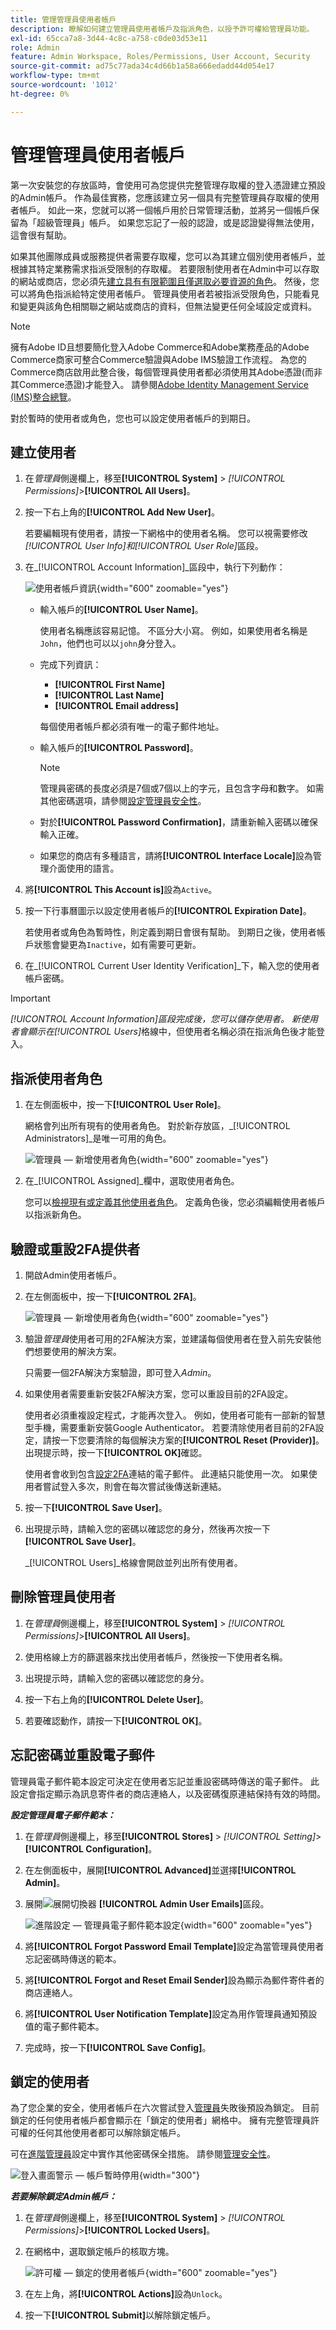 ```yaml
---
title: 管理管理員使用者帳戶
description: 瞭解如何建立管理員使用者帳戶及指派角色，以授予許可權給管理員功能。
exl-id: 65cca7a8-3d44-4c8c-a758-c0de03d53e11
role: Admin
feature: Admin Workspace, Roles/Permissions, User Account, Security
source-git-commit: ad75c77ada34c4d66b1a58a666edadd44d054e17
workflow-type: tm+mt
source-wordcount: '1012'
ht-degree: 0%

---
```


# 管理管理員使用者帳戶

第一次安裝您的存放區時，會使用可為您提供完整管理存取權的登入憑證建立預設的Admin帳戶。 作為最佳實務，您應該建立另一個具有完整管理員存取權的使用者帳戶。 如此一來，您就可以將一個帳戶用於日常管理活動，並將另一個帳戶保留為「超級管理員」帳戶。 如果您忘記了一般的認證，或是認證變得無法使用，這會很有幫助。

如果其他團隊成員或服務提供者需要存取權，您可以為其建立個別使用者帳戶，並根據其特定業務需求指派受限制的存取權。 若要限制使用者在Admin中可以存取的網站或商店，您必須先[建立具有有限範圍且僅選取必要資源的角色](permissions-user-roles.md)。 然後，您可以將角色指派給特定使用者帳戶。 管理員使用者若被指派受限角色，只能看見和變更與該角色相關聯之網站或商店的資料，但無法變更任何全域設定或資料。

>[!NOTE]
>
>擁有Adobe ID且想要簡化登入Adobe Commerce和Adobe業務產品的Adobe Commerce商家可整合Commerce驗證與Adobe IMS驗證工作流程。 為您的Commerce商店啟用此整合後，每個管理員使用者都必須使用其Adobe憑證(而非其Commerce憑證)才能登入。 請參閱[Adobe Identity Management Service (IMS)整合總覽](https://experienceleague.adobe.com/docs/commerce-admin/start/admin/ims/adobe-ims-integration-overview.html)。

對於暫時的使用者或角色，您也可以設定使用者帳戶的到期日。

<!--  update this to a better info-graphic ![User types for your Admin](./assets/merchant-admin-users.png) -->

## 建立使用者

1. 在&#x200B;_管理員_&#x200B;側邊欄上，移至&#x200B;**[!UICONTROL System]** > _[!UICONTROL Permissions]_>**[!UICONTROL All Users]**。

1. 按一下右上角的&#x200B;**[!UICONTROL Add New User]**。

   若要編輯現有使用者，請按一下網格中的使用者名稱。 您可以視需要修改&#x200B;_[!UICONTROL User Info]_和_[!UICONTROL User Role]_&#x200B;區段。

1. 在&#x200B;_[!UICONTROL Account Information]_區段中，執行下列動作：

   ![使用者帳戶資訊](./assets/permissions-user-new.png){width="600" zoomable="yes"}

   - 輸入帳戶的&#x200B;**[!UICONTROL User Name]**。

     使用者名稱應該容易記憶。 不區分大小寫。 例如，如果使用者名稱是`John`，他們也可以以`john`身分登入。

   - 完成下列資訊：

      - **[!UICONTROL First Name]**
      - **[!UICONTROL Last Name]**
      - **[!UICONTROL Email address]**

     每個使用者帳戶都必須有唯一的電子郵件地址。

   - 輸入帳戶的&#x200B;**[!UICONTROL Password]**。

     >[!NOTE]
     >
     >管理員密碼的長度必須是7個或7個以上的字元，且包含字母和數字。 如需其他密碼選項，請參閱[設定管理員安全性](security-admin.md)。

   - 對於&#x200B;**[!UICONTROL Password Confirmation]**，請重新輸入密碼以確保輸入正確。

   - 如果您的商店有多種語言，請將&#x200B;**[!UICONTROL Interface Locale]**&#x200B;設為管理介面使用的語言。

1. 將&#x200B;**[!UICONTROL This Account is]**&#x200B;設為`Active`。

1. 按一下行事曆圖示以設定使用者帳戶的&#x200B;**[!UICONTROL Expiration Date]**。

   若使用者或角色為暫時性，則定義到期日會很有幫助。 到期日之後，使用者帳戶狀態會變更為`Inactive`，如有需要可更新。

1. 在&#x200B;_[!UICONTROL Current User Identity Verification]_下，輸入您的使用者帳戶密碼。

>[!IMPORTANT]
>
>_[!UICONTROL Account Information]_區段完成後，您可以儲存使用者。 新使用者會顯示在_[!UICONTROL Users]_&#x200B;格線中，但使用者名稱必須在指派角色後才能登入。

## 指派使用者角色

1. 在左側面板中，按一下&#x200B;**[!UICONTROL User Role]**。

   網格會列出所有現有的使用者角色。 對於新存放區，_[!UICONTROL Administrators]_是唯一可用的角色。

   ![管理員 — 新增使用者角色](./assets/permissions-user-roles.png){width="600" zoomable="yes"}

1. 在&#x200B;_[!UICONTROL Assigned]_欄中，選取使用者角色。

   您可以[檢視現有或定義其他使用者角色](permissions-user-roles.md)。 定義角色後，您必須編輯使用者帳戶以指派新角色。

## 驗證或重設2FA提供者

1. 開啟Admin使用者帳戶。

1. 在左側面板中，按一下&#x200B;**[!UICONTROL 2FA]**。

   ![管理員 — 新增使用者角色](./assets/permissions-user-2fa.png){width="600" zoomable="yes"}

1. 驗證&#x200B;_管理員_&#x200B;使用者可用的2FA解決方案，並建議每個使用者在登入前先安裝他們想要使用的解決方案。

   只需要一個2FA解決方案驗證，即可登入&#x200B;_Admin_。

1. 如果使用者需要重新安裝2FA解決方案，您可以重設目前的2FA設定。

   使用者必須重複設定程式，才能再次登入。 例如，使用者可能有一部新的智慧型手機，需要重新安裝Google Authenticator。 若要清除使用者目前的2FA設定，請按一下您要清除的每個解決方案的&#x200B;**[!UICONTROL Reset (Provider)]**。 出現提示時，按一下&#x200B;**[!UICONTROL OK]**&#x200B;確認。

   使用者會收到包含[設定2FA](security-two-factor-authentication.md)連結的電子郵件。 此連結只能使用一次。 如果使用者嘗試登入多次，則會在每次嘗試後傳送新連結。

1. 按一下&#x200B;**[!UICONTROL Save User]**。

1. 出現提示時，請輸入您的密碼以確認您的身分，然後再次按一下&#x200B;**[!UICONTROL Save User]**。

   _[!UICONTROL Users]_格線會開啟並列出所有使用者。

## 刪除管理員使用者

1. 在&#x200B;_管理員_&#x200B;側邊欄上，移至&#x200B;**[!UICONTROL System]** > _[!UICONTROL Permissions]_>**[!UICONTROL All Users]**。

1. 使用格線上方的篩選器來找出使用者帳戶，然後按一下使用者名稱。

1. 出現提示時，請輸入您的密碼以確認您的身分。

1. 按一下右上角的&#x200B;**[!UICONTROL Delete User]**。

1. 若要確認動作，請按一下&#x200B;**[!UICONTROL OK]**。

## 忘記密碼並重設電子郵件

管理員電子郵件範本設定可決定在使用者忘記並重設密碼時傳送的電子郵件。 此設定會指定顯示為訊息寄件者的商店連絡人，以及密碼復原連結保持有效的時間。

**_設定管理員電子郵件範本：_**

1. 在&#x200B;_管理員_&#x200B;側邊欄上，移至&#x200B;**[!UICONTROL Stores]** > _[!UICONTROL Setting]_>**[!UICONTROL Configuration]**。

1. 在左側面板中，展開&#x200B;**[!UICONTROL Advanced]**&#x200B;並選擇&#x200B;**[!UICONTROL Admin]**。

1. 展開![展開切換器](../assets/icon-display-expand.png) **[!UICONTROL Admin User Emails]**&#x200B;區段。

   ![進階設定 — 管理員電子郵件範本設定](../configuration-reference/advanced/assets/admin-admin-user-emails.png){width="600" zoomable="yes"}

1. 將&#x200B;**[!UICONTROL Forgot Password Email Template]**&#x200B;設定為當管理員使用者忘記密碼時傳送的範本。

1. 將&#x200B;**[!UICONTROL Forgot and Reset Email Sender]**&#x200B;設為顯示為郵件寄件者的商店連絡人。

1. 將&#x200B;**[!UICONTROL User Notification Template]**&#x200B;設定為用作管理員通知預設值的電子郵件範本。

1. 完成時，按一下&#x200B;**[!UICONTROL Save Config]**。

## 鎖定的使用者

為了您企業的安全，使用者帳戶在六次嘗試登入[管理員](../getting-started/admin-signin.md)失敗後預設為鎖定。 目前鎖定的任何使用者帳戶都會顯示在「鎖定的使用者」網格中。 擁有完整管理員許可權的任何其他使用者都可以解除鎖定帳戶。

可在[進階管理員](../configuration-reference/advanced/admin.md#security)設定中實作其他密碼保全措施。 請參閱[管理安全性](security-admin.md)。

![登入畫面警示 — 帳戶暫時停用](./assets/admin-login-locked-out-message.png){width="300"}

**_若要解除鎖定Admin帳戶：_**

1. 在&#x200B;_管理員_&#x200B;側邊欄上，移至&#x200B;**[!UICONTROL System]** > _[!UICONTROL Permissions]_>**[!UICONTROL Locked Users]**。

1. 在網格中，選取鎖定帳戶的核取方塊。

   ![許可權 — 鎖定的使用者帳戶](./assets/permissions-locked-users-grid.png){width="600" zoomable="yes"}

1. 在左上角，將&#x200B;**[!UICONTROL Actions]**&#x200B;設為`Unlock`。

1. 按一下&#x200B;**[!UICONTROL Submit]**&#x200B;以解除鎖定帳戶。
